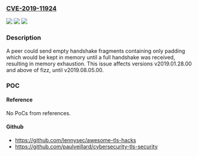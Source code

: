 ### [CVE-2019-11924](https://cve.mitre.org/cgi-bin/cvename.cgi?name=CVE-2019-11924)
![](https://img.shields.io/static/v1?label=Product&message=fizz&color=blue)
![](https://img.shields.io/static/v1?label=Version&message=!%3D%3E%20v2019.08.12.00%20&color=brighgreen)
![](https://img.shields.io/static/v1?label=Vulnerability&message=Uncontrolled%20Resource%20Consumption%20(CWE-ID%20400)&color=brighgreen)

### Description

A peer could send empty handshake fragments containing only padding which would be kept in memory until a full handshake was received, resulting in memory exhaustion. This issue affects versions v2019.01.28.00 and above of fizz, until v2019.08.05.00.

### POC

#### Reference
No PoCs from references.

#### Github
- https://github.com/lennysec/awesome-tls-hacks
- https://github.com/paulveillard/cybersecurity-tls-security

